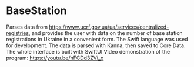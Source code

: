 # BaseStation
Parses data from https://www.ucrf.gov.ua/ua/services/centralized-registries, and provides the user with data on the number of base station registrations in Ukraine in a convenient form.
The Swift language was used for development. The data is parsed with Kanna, then saved to Core Data. The whole interface is built with SwiftUI
Video demonstration of the program: https://youtu.be/nFCDd3ZVi_o
